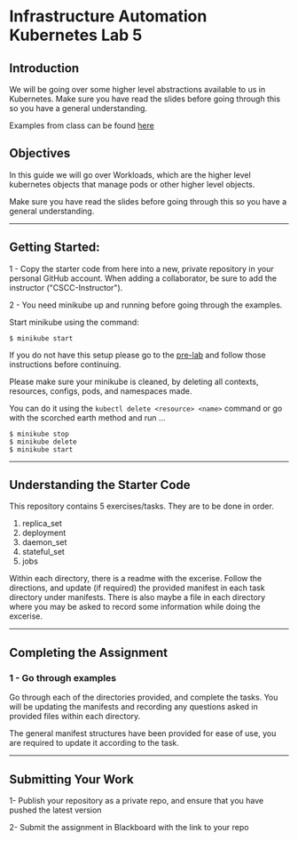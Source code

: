 # Infrastructure Automation Kubernetes Lab 5

## Introduction

We will be going over some higher level abstractions available to us in Kubernetes. Make sure you have read the slides before going through this so you have a general understanding. 

Examples from class can be found [here](https://github.com/ColumbusStateWorkforceInnovation/infrastructure-kubernetes-week2-examples)


## Objectives

In this guide we will go over Workloads, which are the higher level kubernetes objects that manage pods or other higher level objects.

Make sure you have read the slides before going through this so you have a general understanding. 


---
## Getting Started:

1 - Copy the starter code from here into a new, private repository in your personal GitHub account. When adding a collaborator, be sure to add the instructor ("CSCC-Instructor").


2 - You need minikube up and running before going through the examples.

Start minikube using the command:
```
$ minikube start
```

If you do not have this setup please go to the [pre-lab] and follow those instructions before continuing.

Please make sure your minikube is cleaned, by deleting all contexts, resources, configs, pods, and namespaces made.

You can do it using the `kubectl delete <resource> <name>` command or go with the scorched earth method and run ...

```
$ minikube stop
$ minikube delete
$ minikube start
```

---

## Understanding the Starter Code
This repository contains 5 exercises/tasks. They are to be done in order.
1. replica_set
2. deployment 
3. daemon_set
4. stateful_set
5. jobs

Within each directory, there is a readme with the excerise. Follow the directions, and update (if required) the provided manifest in each task directory under manifests. There is also maybe a file in each directory where you may be asked to record some information while doing the excerise.


---

## Completing the Assignment


### 1 - Go through examples

Go through each of the directories provided, and complete the tasks. You will be updating the manifests and recording any questions asked in provided files within each directory.

The general manifest structures have been provided for ease of use, you are required to update it according to the task.

---


## Submitting Your Work

1-  Publish your repository as a private repo, and ensure that you have pushed the latest version

2-  Submit the assignment in Blackboard with the link to your repo


[pre-lab]: https://github.com/cscc-afarag/kubernetes-week-1/blob/master/ENV_SETUP.md
